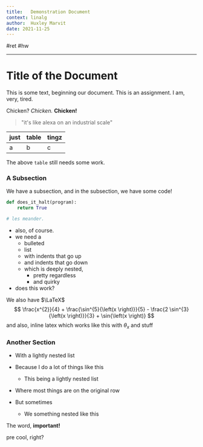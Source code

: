 ```yaml
---
title:   Demonstration Document
context: linalg
author:  Huxley Marvit
date: 2021-11-25
---
```


#ret #hw 

***

# Title of the Document

This is some text, beginning our document. This is an assignment. I am, very, tired.

Chicken? *Chicken.* **Chicken!**

> "it's like alexa on an industrial scale"



| just | table | tingz |
| ---- | ----- | ----- |
| a    | b     | c     |

The above `table` still needs some work.


### A Subsection

We have a subsection, and in the subsection, we have some code!

```py
def does_it_halt(program):
	return True

# les meander.
```


- also, of course.
- we need a
    - bulleted
    - list
	- with indents that go up
    - and indents that go down
	- which is deeply nested,
	    - pretty regardless
		- and quirky
- does this work?


We also have $\LaTeX$
$$
\frac{x^{2}}{4} + \frac{\sin^{5}{\left(x \right)}}{5} - \frac{2 \sin^{3}{\left(x \right)}}{3} + \sin{\left(x \right)}
$$
and also, $\textrm{inline latex which works like this with}\ \theta_x$ and stuff


### Another Section

- With a lightly nested list
- Because I do a lot of things like this
	- This being a lightly nested list
	
- Where most things are on the original row
- But sometimes
	- We something nested like this

The word, **important!**

pre cool, right?
